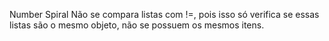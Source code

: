 Number Spiral
    Não se compara listas com !=, pois isso só verifica se essas listas são o mesmo objeto, não se possuem os mesmos itens.